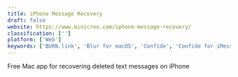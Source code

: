 ```yaml
---
title: iPhone Message Recovery
draft: false 
website: https://www.minicreo.com/iphone-message-recovery/
classification: ['']
platform: ['Web']
keywords: ['BURN.link', 'Blur for macOS', 'Confide', 'Confide for iMessage', 'Image Blur', 'Nachricht.co', 'Unsend']
---
```

Free Mac app for recovering deleted text messages on iPhone